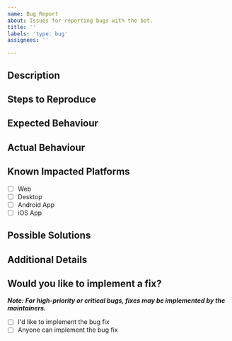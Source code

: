 ```yaml
---
name: Bug Report
about: Issues for reporting bugs with the bot.
title: ''
labels: 'type: bug'
assignees: ''

---
```


## Description
<!-- Describe the bug you've found -->


## Steps to Reproduce
<!-- Detail the exact list of steps to be able to encounter the bug -->


## Expected Behaviour
<!-- Outline what you expect to occur, include screenshots if relevant -->


## Actual Behaviour
<!-- Outline what occurs instead of the expected behaviour, include screenshots if relevant -->


## Known Impacted Platforms
<!-- Replace [ ] with [x] to mark items -->

- [ ] Web
- [ ] Desktop
- [ ] Android App
- [ ] iOS App

## Possible Solutions
<!-- Detail any solutions you might have in mind to be able to resolve the bug -->


## Additional Details
<!-- Delete this section if not applicable -->


## Would you like to implement a fix?

***Note: For high-priority or critical bugs, fixes may be implemented by the maintainers.***
<!-- Replace [ ] with [x] with your choice -->

- [ ] I'd like to implement the bug fix
- [ ] Anyone can implement the bug fix
